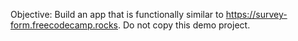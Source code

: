 Objective: Build an app that is functionally similar to https://survey-form.freecodecamp.rocks. Do not copy this demo project.
